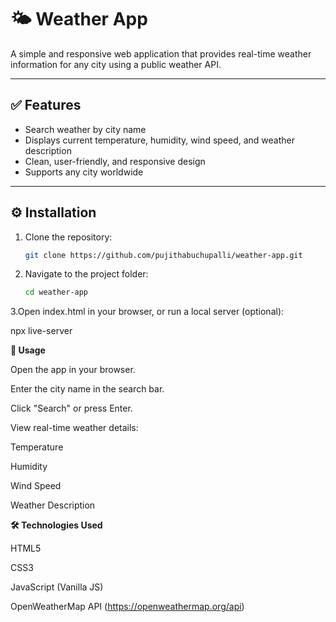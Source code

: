 # 🌤️ Weather App

A simple and responsive web application that provides real-time weather information for any city using a public weather API.

---

## ✅ Features

- Search weather by city name
- Displays current temperature, humidity, wind speed, and weather description
- Clean, user-friendly, and responsive design
- Supports any city worldwide

---

## ⚙️ Installation

1. Clone the repository:

   ```bash
   git clone https://github.com/pujithabuchupalli/weather-app.git

2. Navigate to the project folder:

   ```bash
   cd weather-app
3.Open index.html in your browser, or run a local server (optional):

   npx live-server



**🚀 Usage**

Open the app in your browser.

Enter the city name in the search bar.

Click "Search" or press Enter.

View real-time weather details:

Temperature

Humidity

Wind Speed

Weather Description

**🛠️ Technologies Used**

HTML5

CSS3

JavaScript (Vanilla JS)

OpenWeatherMap API (https://openweathermap.org/api)
